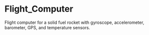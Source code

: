 # Flight_Computer
Flight computer for a solid fuel rocket with gyroscope, accelerometer, barometer, GPS, and temperature sensors.
